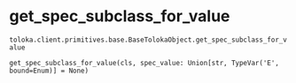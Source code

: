 # get_spec_subclass_for_value
`toloka.client.primitives.base.BaseTolokaObject.get_spec_subclass_for_value`

```
get_spec_subclass_for_value(cls, spec_value: Union[str, TypeVar('E', bound=Enum)] = None)
```

